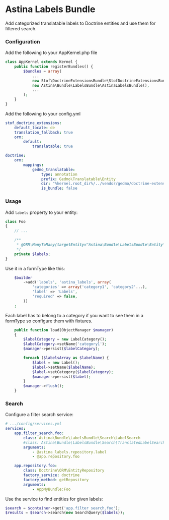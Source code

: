 Astina Labels Bundle
====================

Add categorized translatable labels to Doctrine entities and use them for filtered search.

### Configuration

Add the following to your AppKernel.php file

```php
class AppKernel extends Kernel {
    public function registerBundles() {
        $bundles = array(
            ...
            new Stof\DoctrineExtensionsBundle\StofDoctrineExtensionsBundle(),
            new Astina\Bundle\LabelsBundle\AstinaLabelsBundle(),
            ...
        );
    }
}
```

Add the following to your config.yml

```yaml
stof_doctrine_extensions:
    default_locale: de
    translation_fallback: true
    orm:
        default:
            translatable: true

doctrine:
    orm:
        mappings:
            gedmo_translatable:
                type: annotation
                prefix: Gedmo\Translatable\Entity
                dir: "%kernel.root_dir%/../vendor/gedmo/doctrine-extensions/lib/Gedmo/Translatable/Entity"
                is_bundle: false
```

### Usage

Add `labels` property to your entity:

```php
class Foo
{
    // ...

    /**
     * @ORM\ManyToMany(targetEntity="Astina\Bundle\LabelsBundle\Entity\Label")
     */
    private $labels;
}
```

Use it in a formType like this:

```php
    $builder
        ->add('labels', 'astina_labels', array(
            'categories' => array('category1', 'category2'...),
            'label' => 'Labels',
            'required' => false,
        ))
    ;
```

Each label has to belong to a category if you want to see them in a formType so configure them with fixtures.

```php
    public function load(ObjectManager $manager)
    {
        $labelCategory = new LabelCategory();
        $labelCategory->setName('category1');
        $manager->persist($labelCategory);

        foreach ($labelsArray as $labelName) {
            $label = new Label();
            $label->setName($labelName);
            $label->setCategory($labelCategory);
            $manager->persist($label);
        }
        $manager->flush();
    }
```

### Search

Configure a filter search service:

```yaml
# .../config/services.yml
services:
    app.filter_search.foo:
        class: Astina\Bundle\LabelsBundle\Search\LabelSearch
        #class: Astina\Bundle\LabelsBundle\Search\TranslatedLabelSearch
        arguments:
            - @astina_labels.repository.label
            - @app.repository.foo

    app.repository.foo:
        class: Doctrine\ORM\EntityRepository
        factory_service: doctrine
        factory_method: getRepository
        arguments:
            - AppMyBundle:Foo
```

Use the service to find entities for given labels:

```php
$search = $container->get('app.filter_search.foo');
$results = $search->search(new SearchQuery($labels));
```